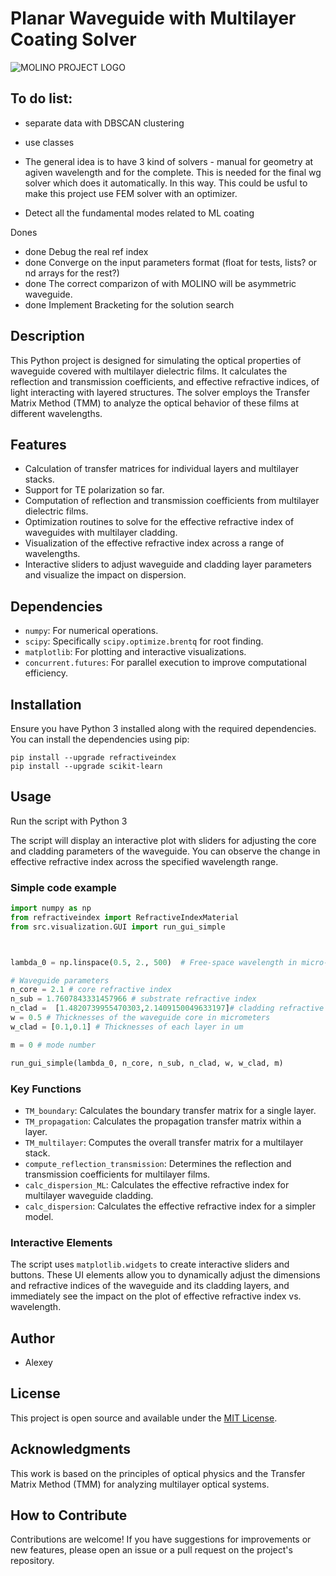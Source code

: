 # Planar Waveguide with Multilayer Coating Solver

![MOLINO PROJECT LOGO](MOLINO.png)

## To do list:

- separate data with DBSCAN clustering
- use classes

- The general idea is to have 3 kind of solvers - manual for geometry at agiven wavelength and for the complete. This is needed for the final wg solver which does it automatically. In this way. This could be usful to make this project use FEM solver with an optimizer.

- Detect all the fundamental modes related to ML coating

Dones
- done Debug the real ref index
- done Converge on the input parameters format (float for tests, lists? or nd arrays for the rest?)
- done The correct comparizon of with MOLINO will be asymmetric waveguide.
- done Implement Bracketing for the solution search

## Description
This Python project is designed for simulating the optical properties of waveguide covered with multilayer dielectric films. It calculates the reflection and transmission coefficients, and effective refractive indices, of light interacting with layered structures. The solver employs the Transfer Matrix Method (TMM) to analyze the optical behavior of these films at different wavelengths.

## Features
- Calculation of transfer matrices for individual layers and multilayer stacks.
- Support for TE polarization so far.
- Computation of reflection and transmission coefficients from multilayer dielectric films.
- Optimization routines to solve for the effective refractive index of waveguides with multilayer cladding.
- Visualization of the effective refractive index across a range of wavelengths.
- Interactive sliders to adjust waveguide and cladding layer parameters and visualize the impact on dispersion.

## Dependencies
- `numpy`: For numerical operations.
- `scipy`: Specifically `scipy.optimize.brentq` for root finding.
- `matplotlib`: For plotting and interactive visualizations.
- `concurrent.futures`: For parallel execution to improve computational efficiency.

## Installation
Ensure you have Python 3 installed along with the required dependencies. You can install the dependencies using pip:
```shell
pip install --upgrade refractiveindex
pip install --upgrade scikit-learn
```


## Usage
Run the script with Python 3

The script will display an interactive plot with sliders for adjusting the core and cladding parameters of the waveguide. You can observe the change in effective refractive index across the specified wavelength range.


### Simple code example

```python
import numpy as np
from refractiveindex import RefractiveIndexMaterial
from src.visualization.GUI import run_gui_simple



lambda_0 = np.linspace(0.5, 2., 500)  # Free-space wavelength in micro-meters 

# Waveguide parameters
n_core = 2.1 # core refractive index
n_sub = 1.7607843331457966 # substrate refractive index
n_clad =  [1.4820739955470303,2.1409150049633197]# cladding refractive index
w = 0.5 # Thicknesses of the waveguide core in micrometers
w_clad = [0.1,0.1] # Thicknesses of each layer in um

m = 0 # mode number

run_gui_simple(lambda_0, n_core, n_sub, n_clad, w, w_clad, m)
```

### Key Functions
- `TM_boundary`: Calculates the boundary transfer matrix for a single layer.
- `TM_propagation`: Calculates the propagation transfer matrix within a layer.
- `TM_multilayer`: Computes the overall transfer matrix for a multilayer stack.
- `compute_reflection_transmission`: Determines the reflection and transmission coefficients for multilayer films.
- `calc_dispersion_ML`: Calculates the effective refractive index for multilayer waveguide cladding.
- `calc_dispersion`: Calculates the effective refractive index for a simpler model.

### Interactive Elements
The script uses `matplotlib.widgets` to create interactive sliders and buttons. These UI elements allow you to dynamically adjust the dimensions and refractive indices of the waveguide and its cladding layers, and immediately see the impact on the plot of effective refractive index vs. wavelength.

## Author
- Alexey

## License
This project is open source and available under the [MIT License](https://opensource.org/licenses/MIT).

## Acknowledgments
This work is based on the principles of optical physics and the Transfer Matrix Method (TMM) for analyzing multilayer optical systems.

## How to Contribute
Contributions are welcome! If you have suggestions for improvements or new features, please open an issue or a pull request on the project's repository.

